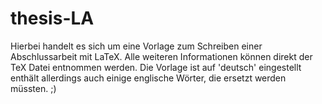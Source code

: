 # thesis-LA
Hierbei handelt es sich um eine Vorlage zum Schreiben einer Abschlussarbeit mit LaTeX. Alle weiteren Informationen können direkt der TeX Datei entnommen werden. Die Vorlage ist auf 'deutsch' eingestellt enthält allerdings auch einige englische Wörter, die ersetzt werden müssten. ;)
